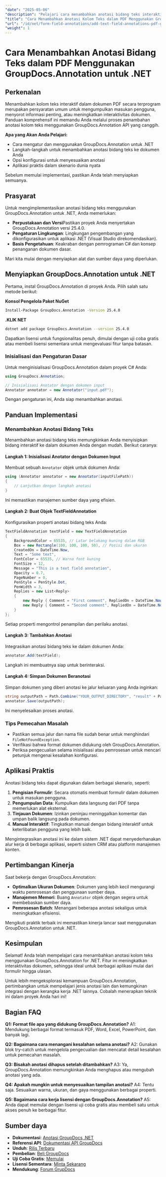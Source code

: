 ```yaml
---
"date": "2025-05-06"
"description": "Pelajari cara menambahkan anotasi bidang teks interaktif ke dokumen PDF Anda menggunakan GroupDocs.Annotation for .NET. Ikuti panduan langkah demi langkah ini untuk meningkatkan interaktivitas dokumen."
"title": "Cara Menambahkan Anotasi Kolom Teks dalam PDF Menggunakan GroupDocs.Annotation untuk .NET (Tutorial)"
"url": "/id/net/form-field-annotations/add-text-field-annotations-pdf-groupdocs-net/"
"weight": 1
---
```


# Cara Menambahkan Anotasi Bidang Teks dalam PDF Menggunakan GroupDocs.Annotation untuk .NET

## Perkenalan

Menambahkan kolom teks interaktif dalam dokumen PDF secara terprogram merupakan persyaratan umum untuk mengumpulkan masukan pengguna, menyorot informasi penting, atau meningkatkan interaktivitas dokumen. Panduan komprehensif ini memandu Anda melalui proses penambahan anotasi kolom teks menggunakan GroupDocs.Annotation API yang canggih.

**Apa yang Akan Anda Pelajari:**
- Cara mengatur dan menggunakan GroupDocs.Annotation untuk .NET
- Langkah-langkah untuk menambahkan anotasi bidang teks ke dokumen Anda
- Opsi konfigurasi untuk menyesuaikan anotasi
- Aplikasi praktis dalam skenario dunia nyata

Sebelum memulai implementasi, pastikan Anda telah menyiapkan semuanya.

## Prasyarat

Untuk mengimplementasikan anotasi bidang teks menggunakan GroupDocs.Annotation untuk .NET, Anda memerlukan:
- **Perpustakaan dan Versi**Pastikan proyek Anda menyertakan GroupDocs.Annotation versi 25.4.0.
- **Pengaturan Lingkungan**: Lingkungan pengembangan yang dikonfigurasikan untuk aplikasi .NET (Visual Studio direkomendasikan).
- **Basis Pengetahuan**: Keakraban dengan pemrograman C# dan konsep penanganan dokumen dasar.

Mari kita mulai dengan menyiapkan alat dan sumber daya yang diperlukan.

## Menyiapkan GroupDocs.Annotation untuk .NET

Pertama, instal GroupDocs.Annotation di proyek Anda. Pilih salah satu metode berikut:

**Konsol Pengelola Paket NuGet**
```bash
Install-Package GroupDocs.Annotation -Version 25.4.0
```

**.KLIK NET**
```bash
dotnet add package GroupDocs.Annotation --version 25.4.0
```

Dapatkan lisensi untuk fungsionalitas penuh, dimulai dengan uji coba gratis atau membeli lisensi sementara untuk mengevaluasi fitur tanpa batasan.

### Inisialisasi dan Pengaturan Dasar

Untuk menginisialisasi GroupDocs.Annotation dalam proyek C# Anda:
```csharp
using GroupDocs.Annotation;

// Inisialisasi Anotator dengan dokumen input
Annotator annotator = new Annotator("input.pdf");
```
Dengan pengaturan ini, Anda siap menambahkan anotasi.

## Panduan Implementasi

### Menambahkan Anotasi Bidang Teks

Menambahkan anotasi bidang teks memungkinkan Anda menyisipkan bidang interaktif ke dalam dokumen Anda dengan mudah. Berikut caranya:

#### Langkah 1: Inisialisasi Anotator dengan Dokumen Input
Membuat sebuah `Annotator` objek untuk dokumen Anda:
```csharp
using (Annotator annotator = new Annotator(inputFilePath))
{
    // Lanjutkan dengan langkah anotasi
}
```
Ini memastikan manajemen sumber daya yang efisien.

#### Langkah 2: Buat Objek TextFieldAnnotation
Konfigurasikan properti anotasi bidang teks Anda:
```csharp
TextFieldAnnotation textField = new TextFieldAnnotation
{
    BackgroundColor = 65535, // Latar belakang kuning dalam RGB
    Box = new Rectangle(100, 100, 100, 50), // Posisi dan ukuran
    CreatedOn = DateTime.Now,
    Text = "Some text",
    FontColor = 65535, // Warna font kuning
    FontSize = 12,
    Message = "This is a text field annotation",
    Opacity = 0.7,
    PageNumber = 0,
    PenStyle = PenStyle.Dot,
    PenWidth = 3,
    Replies = new List<Reply>
    {
        new Reply { Comment = "First comment", RepliedOn = DateTime.Now },
        new Reply { Comment = "Second comment", RepliedOn = DateTime.Now }
    }
};
```
Setiap properti mengontrol penampilan dan perilaku anotasi.

#### Langkah 3: Tambahkan Anotasi
Integrasikan anotasi bidang teks ke dalam dokumen Anda:
```csharp
annotator.Add(textField);
```
Langkah ini membuatnya siap untuk berinteraksi.

#### Langkah 4: Simpan Dokumen Beranotasi
Simpan dokumen yang diberi anotasi ke jalur keluaran yang Anda inginkan:
```csharp
string outputPath = Path.Combine("YOUR_OUTPUT_DIRECTORY", "result" + Path.GetExtension(inputFilePath));
annotator.Save(outputPath);
```
Ini menyelesaikan proses anotasi.

### Tips Pemecahan Masalah
- Pastikan semua jalur dan nama file sudah benar untuk menghindari `FileNotFoundException`.
- Verifikasi bahwa format dokumen didukung oleh GroupDocs.Annotation.
- Periksa pengecualian selama inisialisasi atau pemrosesan untuk mencari petunjuk mengenai kesalahan konfigurasi.

## Aplikasi Praktis

Anotasi bidang teks dapat digunakan dalam berbagai skenario, seperti:
1. **Pengisian Formulir**: Secara otomatis membuat formulir dalam dokumen untuk masukan pengguna.
2. **Pengumpulan Data**: Kumpulkan data langsung dari PDF tanpa memerlukan alat eksternal.
3. **Tinjauan Dokumen**: Izinkan peninjau meninggalkan komentar dan umpan balik langsung pada dokumen.
4. **Manual Interaktif**: Tingkatkan manual dengan bidang interaktif untuk keterlibatan pengguna yang lebih baik.

Mengintegrasikan anotasi ini ke dalam sistem .NET dapat menyederhanakan alur kerja di berbagai aplikasi, seperti sistem CRM atau platform manajemen konten.

## Pertimbangan Kinerja

Saat bekerja dengan GroupDocs.Annotation:
- **Optimalkan Ukuran Dokumen**: Dokumen yang lebih kecil mengurangi waktu pemrosesan dan penggunaan sumber daya.
- **Manajemen Memori**: Buang `Annotator` objek dengan segera untuk membebaskan sumber daya.
- **Pemrosesan Batch**: Menangani beberapa anotasi sekaligus untuk meningkatkan efisiensi.

Mengikuti praktik terbaik ini memastikan kinerja lancar saat menggunakan GroupDocs.Annotation untuk .NET.

## Kesimpulan

Selamat! Anda telah mempelajari cara menambahkan anotasi kolom teks menggunakan GroupDocs.Annotation for .NET. Fitur ini meningkatkan interaktivitas dokumen, sehingga ideal untuk berbagai aplikasi mulai dari formulir hingga ulasan.

Untuk lebih mengeksplorasi kemampuan GroupDocs.Annotation, pertimbangkan untuk mempelajari jenis anotasi lain dan kemungkinan integrasi dengan kerangka kerja .NET lainnya. Cobalah menerapkan teknik ini dalam proyek Anda hari ini!

## Bagian FAQ

**Q1: Format file apa yang didukung GroupDocs.Annotation?**
A1: Mendukung berbagai format termasuk PDF, Word, Excel, PowerPoint, dan banyak lagi.

**Q2: Bagaimana cara menangani kesalahan selama anotasi?**
A2: Gunakan blok try-catch untuk mengelola pengecualian dan mencatat detail kesalahan untuk pemecahan masalah.

**Q3: Bisakah anotasi dihapus setelah ditambahkan?**
A3: Ya, GroupDocs.Annotation memungkinkan Anda menghapus atau mengubah anotasi yang ada.

**Q4: Apakah mungkin untuk menyesuaikan tampilan anotasi?**
A4: Tentu saja. Sesuaikan warna, ukuran, dan gaya menggunakan berbagai properti.

**Q5: Bagaimana cara kerja lisensi dengan GroupDocs.Annotation?**
A5: Anda dapat memulai dengan lisensi uji coba gratis atau membeli satu untuk akses penuh ke berbagai fitur.

## Sumber daya
- **Dokumentasi**: [Anotasi GroupDocs .NET](https://docs.groupdocs.com/annotation/net/)
- **Referensi API**: [Dokumentasi API GroupDocs](https://reference.groupdocs.com/annotation/net/)
- **Unduh**: [Rilis Terbaru](https://releases.groupdocs.com/annotation/net/)
- **Pembelian**: [Beli GroupDocs](https://purchase.groupdocs.com/buy)
- **Uji Coba Gratis**: [Memulai](https://releases.groupdocs.com/annotation/net/)
- **Lisensi Sementara**: [Minta Sekarang](https://purchase.groupdocs.com/temporary-license/)
- **Mendukung**: [Forum GrupDocs](https://forum.groupdocs.com/c/annotation/)